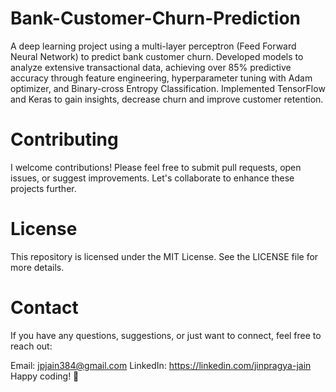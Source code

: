 # Bank-Customer-Churn-Prediction

A deep learning project using a multi-layer perceptron (Feed Forward Neural Network) to predict bank customer churn. Developed models to analyze extensive transactional data, achieving over 85% predictive accuracy through feature engineering, hyperparameter tuning with Adam optimizer, and Binary-cross Entropy Classification.
Implemented TensorFlow and Keras to gain insights, decrease churn and improve customer retention.

# Contributing
I welcome contributions! Please feel free to submit pull requests, open issues, or suggest improvements. Let's collaborate to enhance these projects further.

# License
This repository is licensed under the MIT License. See the LICENSE file for more details.

# Contact
If you have any questions, suggestions, or just want to connect, feel free to reach out:

Email: jpjain384@gmail.com
LinkedIn: https://linkedin.com/jinpragya-jain
Happy coding! 🚀
